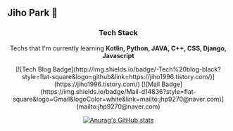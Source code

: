 

## Jiho Park 👋

<h3 align="center"><b>Tech Stack</b></h3>
<p align ="center">Techs that I'm currently learning <b>Kotlin, Python, JAVA, C++, CSS, Django, Javascript</b> </p>

<center>
[![Tech Blog Badge](http://img.shields.io/badge/-Tech%20blog-black?style=flat-square&logo=github&link=https://jiho1996.tistory.com/)](https://jiho1996.tistory.com/)
 [![Mail Badge](https://img.shields.io/badge/Mail-d14836?style=flat-square&logo=Gmail&logoColor=white&link=mailto:jhp9270@naver.com)](mailto:jhp9270@naver.com)


[![Anurag's GitHub stats](https://github-readme-stats.vercel.app/api?username=Jiho1996)](https://github.com/anuraghazra/github-readme-stats)
</center>
<!--
**Jiho1996/Jiho1996** is a ✨ _special_ ✨ repository because its `README.md` (this file) appears on your GitHub profile.

Here are some ideas to get you started:

- 🔭 I’m currently working on ...
- 🌱 I’m currently learning ...
- 👯 I’m looking to collaborate on ...
- 🤔 I’m looking for help with ...
- 💬 Ask me about ...
- 📫 How to reach me: ...
- 😄 Pronouns: ...
- ⚡ Fun fact: ...
-->
